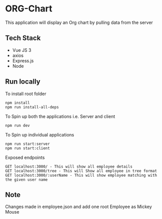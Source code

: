 # ORG-Chart

This application will display an Org chart by pulling data from the server

  

## Tech Stack

- Vue JS 3
- axios
- Express.js
- Node
  
## Run locally

To install root folder

```
npm install
npm run install-all-deps
```

To Spin up both the applications i.e. Server and client
```
npm run dev
```
To Spin up individual applications
```
npm run start:server
npm run start:client
```

Exposed endpoints
```
GET localhost:3000/ - This will show all employee details
GET localhost:3000/tree - This will Show all employee in tree format
GET localhost:3000/:userName - This will show employee matching with the given user name
```

Note
---
Changes made in employee.json and add one root Employee as Mickey Mouse

